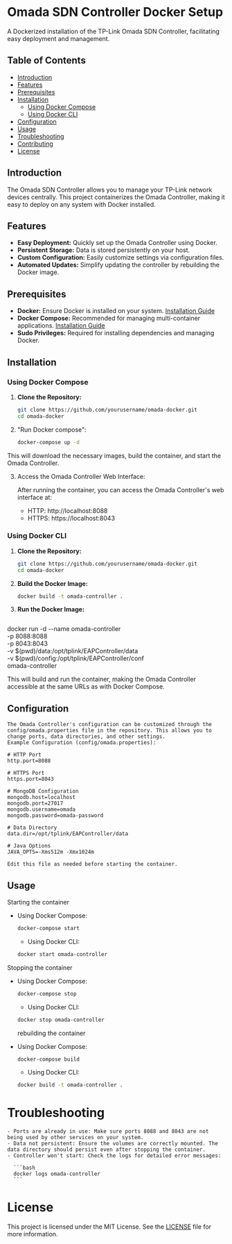 # Omada SDN Controller Docker Setup

A Dockerized installation of the TP-Link Omada SDN Controller, facilitating easy deployment and management.

## Table of Contents

- [Introduction](#introduction)
- [Features](#features)
- [Prerequisites](#prerequisites)
- [Installation](#installation)
  - [Using Docker Compose](#using-docker-compose)
  - [Using Docker CLI](#using-docker-cli)
- [Configuration](#configuration)
- [Usage](#usage)
- [Troubleshooting](#troubleshooting)
- [Contributing](#contributing)
- [License](#license)

## Introduction

The Omada SDN Controller allows you to manage your TP-Link network devices centrally. This project containerizes the Omada Controller, making it easy to deploy on any system with Docker installed.

## Features

- **Easy Deployment:** Quickly set up the Omada Controller using Docker.
- **Persistent Storage:** Data is stored persistently on your host.
- **Custom Configuration:** Easily customize settings via configuration files.
- **Automated Updates:** Simplify updating the controller by rebuilding the Docker image.

## Prerequisites

- **Docker:** Ensure Docker is installed on your system. [Installation Guide](https://docs.docker.com/get-docker/)
- **Docker Compose:** Recommended for managing multi-container applications. [Installation Guide](https://docs.docker.com/compose/install/)
- **Sudo Privileges:** Required for installing dependencies and managing Docker.

## Installation

### Using Docker Compose

1. **Clone the Repository:**

   ```bash
   git clone https://github.com/yourusername/omada-docker.git
   cd omada-docker

2. "Run Docker compose":

   ```bash
   docker-compose up -d
   ```
This will download the necessary images, build the container, and start the Omada Controller.

3. Access the Omada Controller Web Interface:

   After running the container, you can access the Omada Controller's web interface at:
   - HTTP: http://localhost:8088
   - HTTPS: https://localhost:8043

### Using Docker CLI

1. **Clone the Repository:**

   ```bash
   git clone https://github.com/yourusername/omada-docker.git
   cd omada-docker
   ```

2. **Build the Docker Image:**

   ```bash
   docker build -t omada-controller .
   ```

3. **Run the Docker Image:**

   ```bash
docker run -d --name omada-controller \
  -p 8088:8088 \
  -p 8043:8043 \
  -v $(pwd)/data:/opt/tplink/EAPController/data \
  -v $(pwd)/config:/opt/tplink/EAPController/conf \
  omada-controller

This will build and run the container, making the Omada Controller accessible at the same URLs as with Docker Compose.

## Configuration
    The Omada Controller's configuration can be customized through the config/omada.properties file in the repository. This allows you to change ports, data directories, and other settings.
    Example Configuration (config/omada.properties):

    # HTTP Port
    http.port=8088

    # HTTPS Port
    https.port=8043

    # MongoDB Configuration
    mongodb.host=localhost
    mongodb.port=27017
    mongodb.username=omada
    mongodb.password=omada-password

    # Data Directory
    data.dir=/opt/tplink/EAPController/data

    # Java Options
    JAVA_OPTS=-Xms512m -Xmx1024m

    Edit this file as needed before starting the container.

## Usage

Starting the container 
- Using Docker Compose:

  ```bash
  docker-compose start
  ```
  - Using Docker CLI:

  ```bash
  docker start omada-controller
  ``` 

Stopping the container 
- Using Docker Compose:

  ```bash
  docker-compose stop
  ```
  - Using Docker CLI:

  ```bash
  docker stop omada-controller
  ```

  rebuilding the container 
- Using Docker Compose:

  ```bash
  docker-compose build
  ```
  - Using Docker CLI:

  ```bash
  docker build -t omada-controller .
  ```

# Troubleshooting
    - Ports are already in use: Make sure ports 8088 and 8043 are not being used by other services on your system.
    - Data not persistent: Ensure the volumes are correctly mounted. The data directory should persist even after stopping the container.
    - Controller won't start: Check the logs for detailed error messages:

      ```bash
      docker logs omada-controller
      ```
# License

This project is licensed under the MIT License. See the [LICENSE](LICENSE) file for more information.   
